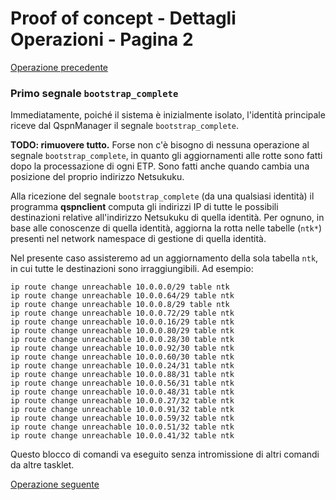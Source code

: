 # Proof of concept - Dettagli Operazioni - Pagina 2

[Operazione precedente](DettagliOperazioni1.md)

### <a name="Primo_bootstrap_complete"></a> Primo segnale `bootstrap_complete`

Immediatamente, poiché il sistema è inizialmente isolato, l'identità principale riceve dal QspnManager
il segnale `bootstrap_complete`.

**TODO: rimuovere tutto.** Forse non c'è bisogno di nessuna operazione al segnale `bootstrap_complete`, in quanto
gli aggiornamenti alle rotte sono fatti dopo la processazione di ogni ETP. Sono fatti anche quando
cambia una posizione del proprio indirizzo Netsukuku.

Alla ricezione del segnale `bootstrap_complete` (da una qualsiasi identità) il programma **qspnclient**
computa gli indirizzi IP di tutte le possibili destinazioni relative all'indirizzo Netsukuku di
quella identità. Per ognuno, in base alle conoscenze di quella identità, aggiorna la rotta
nelle tabelle (`ntk*`) presenti nel network namespace di gestione di quella identità.

Nel presente caso assisteremo ad un aggiornamento della sola tabella `ntk`, in cui tutte le destinazioni
sono irraggiungibili. Ad esempio:

```
ip route change unreachable 10.0.0.0/29 table ntk
ip route change unreachable 10.0.0.64/29 table ntk
ip route change unreachable 10.0.0.8/29 table ntk
ip route change unreachable 10.0.0.72/29 table ntk
ip route change unreachable 10.0.0.16/29 table ntk
ip route change unreachable 10.0.0.80/29 table ntk
ip route change unreachable 10.0.0.28/30 table ntk
ip route change unreachable 10.0.0.92/30 table ntk
ip route change unreachable 10.0.0.60/30 table ntk
ip route change unreachable 10.0.0.24/31 table ntk
ip route change unreachable 10.0.0.88/31 table ntk
ip route change unreachable 10.0.0.56/31 table ntk
ip route change unreachable 10.0.0.48/31 table ntk
ip route change unreachable 10.0.0.27/32 table ntk
ip route change unreachable 10.0.0.91/32 table ntk
ip route change unreachable 10.0.0.59/32 table ntk
ip route change unreachable 10.0.0.51/32 table ntk
ip route change unreachable 10.0.0.41/32 table ntk
```

Questo blocco di comandi va eseguito senza intromissione di altri comandi da altre tasklet.

[Operazione seguente](DettagliOperazioni3.md)
